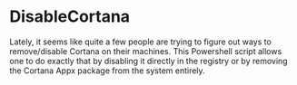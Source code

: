 # DisableCortana
Lately, it seems like quite a few people are trying to figure out ways to remove/disable Cortana on their machines. This Powershell script allows one to do exactly that by disabling it directly in the registry or by removing the Cortana Appx package from the system entirely.
